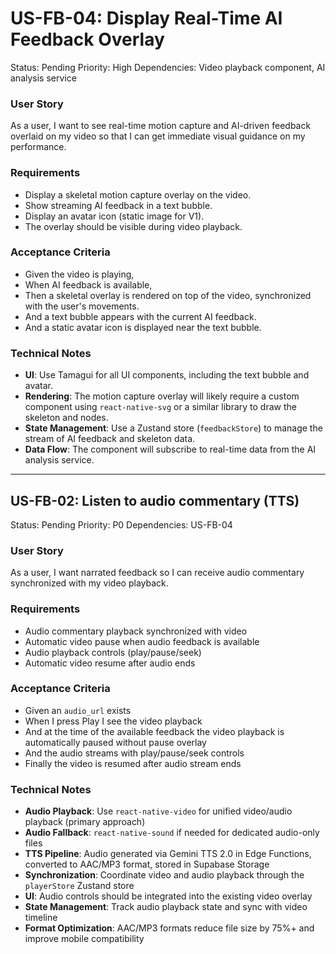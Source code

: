 # US-FB-04: Display Real-Time AI Feedback Overlay
Status: Pending
Priority: High
Dependencies: Video playback component, AI analysis service

### User Story
As a user, I want to see real-time motion capture and AI-driven feedback overlaid on my video so that I can get immediate visual guidance on my performance.

### Requirements
- Display a skeletal motion capture overlay on the video.
- Show streaming AI feedback in a text bubble.
- Display an avatar icon (static image for V1).
- The overlay should be visible during video playback.

### Acceptance Criteria
- Given the video is playing,
- When AI feedback is available,
- Then a skeletal overlay is rendered on top of the video, synchronized with the user's movements.
- And a text bubble appears with the current AI feedback.
- And a static avatar icon is displayed near the text bubble.

### Technical Notes
- **UI**: Use Tamagui for all UI components, including the text bubble and avatar.
- **Rendering**: The motion capture overlay will likely require a custom component using `react-native-svg` or a similar library to draw the skeleton and nodes.
- **State Management**: Use a Zustand store (`feedbackStore`) to manage the stream of AI feedback and skeleton data.
- **Data Flow**: The component will subscribe to real-time data from the AI analysis service.

---

## US-FB-02: Listen to audio commentary (TTS)
Status: Pending
Priority: P0
Dependencies: US-FB-04

### User Story
As a user, I want narrated feedback so I can receive audio commentary synchronized with my video playback.

### Requirements
- Audio commentary playback synchronized with video
- Automatic video pause when audio feedback is available
- Audio playback controls (play/pause/seek)
- Automatic video resume after audio ends

### Acceptance Criteria
- Given an `audio_url` exists
- When I press Play I see the video playback
- And at the time of the available feedback the video playback is automatically paused without pause overlay
- And the audio streams with play/pause/seek controls
- Finally the video is resumed after audio stream ends

### Technical Notes
- **Audio Playback**: Use `react-native-video` for unified video/audio playback (primary approach)
- **Audio Fallback**: `react-native-sound` if needed for dedicated audio-only files
- **TTS Pipeline**: Audio generated via Gemini TTS 2.0 in Edge Functions, converted to AAC/MP3 format, stored in Supabase Storage
- **Synchronization**: Coordinate video and audio playback through the `playerStore` Zustand store
- **UI**: Audio controls should be integrated into the existing video overlay
- **State Management**: Track audio playback state and sync with video timeline
- **Format Optimization**: AAC/MP3 formats reduce file size by 75%+ and improve mobile compatibility
